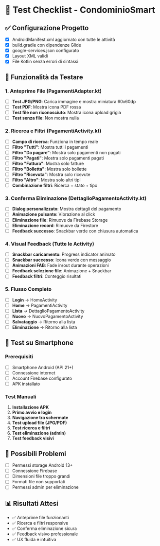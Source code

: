 # 🧪 Test Checklist - CondominioSmart

## ✅ Configurazione Progetto
- [x] AndroidManifest.xml aggiornato con tutte le attività
- [x] build.gradle con dipendenze Glide
- [x] google-services.json configurato
- [x] Layout XML validi
- [x] File Kotlin senza errori di sintassi

## 🎯 Funzionalità da Testare

### 1. **Anteprime File** (PagamentiAdapter.kt)
- [ ] **Test JPG/PNG**: Carica immagine e mostra miniatura 60x60dp
- [ ] **Test PDF**: Mostra icona PDF rossa
- [ ] **Test file non riconosciuto**: Mostra icona upload grigia
- [ ] **Test senza file**: Non mostra nulla

### 2. **Ricerca e Filtri** (PagamentiActivity.kt)
- [ ] **Campo di ricerca**: Funziona in tempo reale
- [ ] **Filtro "Tutti"**: Mostra tutti i pagamenti
- [ ] **Filtro "Da pagare"**: Mostra solo pagamenti non pagati
- [ ] **Filtro "Pagati"**: Mostra solo pagamenti pagati
- [ ] **Filtro "Fattura"**: Mostra solo fatture
- [ ] **Filtro "Bolletta"**: Mostra solo bollette
- [ ] **Filtro "Ricevuta"**: Mostra solo ricevute
- [ ] **Filtro "Altro"**: Mostra solo altri tipi
- [ ] **Combinazione filtri**: Ricerca + stato + tipo

### 3. **Conferma Eliminazione** (DettaglioPagamentoActivity.kt)
- [ ] **Dialog personalizzato**: Mostra dettagli del pagamento
- [ ] **Animazione pulsante**: Vibrazione al click
- [ ] **Eliminazione file**: Rimuove da Firebase Storage
- [ ] **Eliminazione record**: Rimuove da Firestore
- [ ] **Feedback successo**: Snackbar verde con chiusura automatica

### 4. **Visual Feedback** (Tutte le Activity)
- [ ] **Snackbar caricamento**: Progress indicator animato
- [ ] **Snackbar successo**: Icona verde con messaggio
- [ ] **Animazioni FAB**: Fade in/out durante operazioni
- [ ] **Feedback selezione file**: Animazione + Snackbar
- [ ] **Feedback filtri**: Conteggio risultati

### 5. **Flusso Completo**
- [ ] **Login** → HomeActivity
- [ ] **Home** → PagamentiActivity
- [ ] **Lista** → DettaglioPagamentoActivity
- [ ] **Nuovo** → NuovoPagamentoActivity
- [ ] **Salvataggio** → Ritorno alla lista
- [ ] **Eliminazione** → Ritorno alla lista

## 📱 Test su Smartphone

### Prerequisiti
- [ ] Smartphone Android (API 21+)
- [ ] Connessione internet
- [ ] Account Firebase configurato
- [ ] APK installato

### Test Manuali
1. **Installazione APK**
2. **Primo avvio e login**
3. **Navigazione tra schermate**
4. **Test upload file (JPG/PDF)**
5. **Test ricerca e filtri**
6. **Test eliminazione (admin)**
7. **Test feedback visivi**

## 🐛 Possibili Problemi
- [ ] Permessi storage Android 13+
- [ ] Connessione Firebase
- [ ] Dimensioni file troppo grandi
- [ ] Formati file non supportati
- [ ] Permessi admin per eliminazione

## 📊 Risultati Attesi
- ✅ Anteprime file funzionanti
- ✅ Ricerca e filtri responsive
- ✅ Conferma eliminazione sicura
- ✅ Feedback visivo professionale
- ✅ UX fluida e intuitiva 